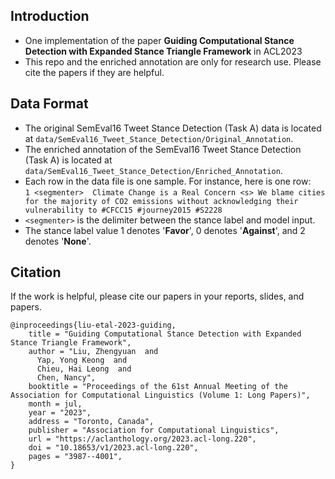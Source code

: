 ## Introduction
* One implementation of the paper __Guiding Computational Stance Detection with Expanded Stance Triangle Framework__ in ACL2023 <br>
* This repo and the enriched annotation are only for research use. Please cite the papers if they are helpful. <br>

## Data Format
+ The original SemEval16 Tweet Stance Detection (Task A) data is located at `data/SemEval16_Tweet_Stance_Detection/Original_Annotation`.<br>
+ The enriched annotation of the SemEval16 Tweet Stance Detection (Task A) is located at `data/SemEval16_Tweet_Stance_Detection/Enriched_Annotation`.<br>
+ Each row in the data file is one sample. For instance, here is one row:<br>
`1 <segmenter>  Climate Change is a Real Concern <s> We blame cities for the majority of CO2 emissions without acknowledging their vulnerability to #CFCC15 #journey2015 #S2228`<br>
+ `<segmenter>` is the delimiter between the stance label and model input.<br>
+ The stance label value 1 denotes '__Favor__', 0 denotes '__Against__', and 2 denotes '__None__'.<br>

## Citation
If the work is helpful, please cite our papers in your reports, slides, and papers.<br>

```
@inproceedings{liu-etal-2023-guiding,
    title = "Guiding Computational Stance Detection with Expanded Stance Triangle Framework",
    author = "Liu, Zhengyuan  and
      Yap, Yong Keong  and
      Chieu, Hai Leong  and
      Chen, Nancy",
    booktitle = "Proceedings of the 61st Annual Meeting of the Association for Computational Linguistics (Volume 1: Long Papers)",
    month = jul,
    year = "2023",
    address = "Toronto, Canada",
    publisher = "Association for Computational Linguistics",
    url = "https://aclanthology.org/2023.acl-long.220",
    doi = "10.18653/v1/2023.acl-long.220",
    pages = "3987--4001",
}

```

